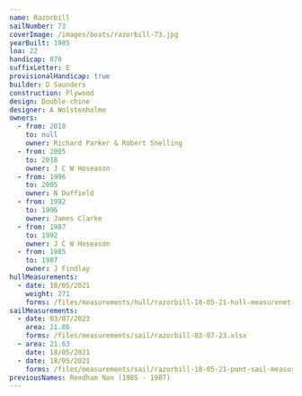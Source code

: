 ```yaml
---
name: Razorbill
sailNumber: 73
coverImage: /images/boats/razorbill-73.jpg
yearBuilt: 1985
loa: 22
handicap: 870
suffixLetter: E
provisionalHandicap: true
builder: D Saunders
construction: Plywood
design: Double-chine
designer: A Wolstenholme
owners:
  - from: 2018
    to: null
    owner: Richard Parker & Robert Snelling
  - from: 2005
    to: 2018
    owner: J C W Hoseason
  - from: 1996
    to: 2005
    owner: N Duffield
  - from: 1992
    to: 1996
    owner: James Clarke
  - from: 1987
    to: 1992
    owner: J C W Hoseason
  - from: 1985
    to: 1987
    owner: J Findlay
hullMeasurements:
  - date: 18/05/2021
    weight: 271
    forms: /files/measurements/hull/razorbill-18-05-21-hull-measurenet-form-01.xlsx
sailMeasurements:
  - date: 03/07/2023
    area: 21.86
    forms: /files/measurements/sail/razorbill-03-07-23.xlsx
  - area: 21.63
    date: 18/05/2021
  - date: 18/05/2021
    forms: /files/measurements/sail/razorbill-18-05-21-punt-sail-measuremment-spreadsheet-03.xlsx
previousNames: Reedham Nan (1985 - 1987)
---
```

